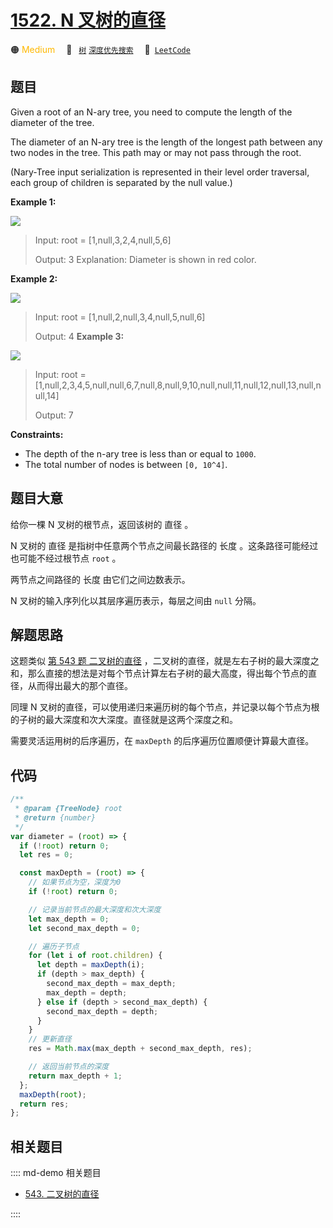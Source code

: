 # [1522. N 叉树的直径](https://leetcode.com/problems/diameter-of-n-ary-tree)

🟠 <font color=#ffb800>Medium</font>&emsp; 🔖&ensp; [`树`](/leetcode/outline/tag/tree.md) [`深度优先搜索`](/leetcode/outline/tag/depth-first-search.md)&emsp; 🔗&ensp;[`LeetCode`](https://leetcode.com/problems/diameter-of-n-ary-tree/)

## 题目

Given a root of an N-ary tree, you need to compute the length of the diameter of the tree.

The diameter of an N-ary tree is the length of the longest path between any two nodes in the tree. This path may or may not pass through the root.

(Nary-Tree input serialization is represented in their level order traversal, each group of children is separated by the null value.)

**Example 1:**

![](https://assets.leetcode.com/uploads/2020/07/19/sample_2_1897.png)

> Input: root = [1,null,3,2,4,null,5,6]
>
> Output: 3
> Explanation: Diameter is shown in red color.

**Example 2:**

![](https://assets.leetcode.com/uploads/2020/07/19/sample_1_1897.png)

> Input: root = [1,null,2,null,3,4,null,5,null,6]
>
> Output: 4
> **Example 3:**

![](https://assets.leetcode.com/uploads/2020/07/19/sample_3_1897.png)

> Input: root = [1,null,2,3,4,5,null,null,6,7,null,8,null,9,10,null,null,11,null,12,null,13,null,null,14]
>
> Output: 7

**Constraints:**

- The depth of the n-ary tree is less than or equal to `1000`.
- The total number of nodes is between `[0, 10^4]`.

## 题目大意

给你一棵 N 叉树的根节点，返回该树的 直径 。

N 叉树的 直径 是指树中任意两个节点之间最长路径的 长度 。这条路径可能经过也可能不经过根节点 `root` 。

两节点之间路径的 长度 由它们之间边数表示。

N 叉树的输入序列化以其层序遍历表示，每层之间由 `null` 分隔。

## 解题思路

这题类似 [第 543 题 二叉树的直径](./0543.md) ，二叉树的直径，就是左右子树的最大深度之和，那么直接的想法是对每个节点计算左右子树的最大高度，得出每个节点的直径，从而得出最大的那个直径。

同理 N 叉树的直径，可以使用递归来遍历树的每个节点，并记录以每个节点为根的子树的最大深度和次大深度。直径就是这两个深度之和。

需要灵活运用树的后序遍历，在 `maxDepth` 的后序遍历位置顺便计算最大直径。

## 代码

```javascript
/**
 * @param {TreeNode} root
 * @return {number}
 */
var diameter = (root) => {
  if (!root) return 0;
  let res = 0;

  const maxDepth = (root) => {
    // 如果节点为空，深度为0
    if (!root) return 0;

    // 记录当前节点的最大深度和次大深度
    let max_depth = 0;
    let second_max_depth = 0;

    // 遍历子节点
    for (let i of root.children) {
      let depth = maxDepth(i);
      if (depth > max_depth) {
        second_max_depth = max_depth;
        max_depth = depth;
      } else if (depth > second_max_depth) {
        second_max_depth = depth;
      }
    }
    // 更新直径
    res = Math.max(max_depth + second_max_depth, res);

    // 返回当前节点的深度
    return max_depth + 1;
  };
  maxDepth(root);
  return res;
};
```

## 相关题目

:::: md-demo 相关题目
- [543. 二叉树的直径](./0543.md)

::::
